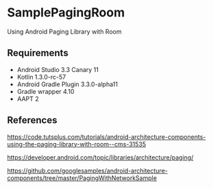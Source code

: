 # SamplePagingRoom
Using Android Paging Library with Room

## Requirements

* Android Studio 3.3 Canary 11
* Kotlin 1.3.0-rc-57
* Android Gradle Plugin 3.3.0-alpha11
* Gradle wrapper 4.10
* AAPT 2

## References
https://code.tutsplus.com/tutorials/android-architecture-components-using-the-paging-library-with-room--cms-31535

https://developer.android.com/topic/libraries/architecture/paging/

https://github.com/googlesamples/android-architecture-components/tree/master/PagingWithNetworkSample
